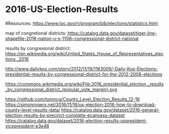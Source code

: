 # 2016-US-Election-Results

#Resources:
https://www.loc.gov/rr/program/bib/elections/statistics.html

map of congretional districts:
https://catalog.data.gov/dataset/tiger-line-shapefile-2016-nation-u-s-115th-congressional-district-national

results by congresional district:
https://en.wikipedia.org/wiki/United_States_House_of_Representatives_elections,_2016


http://www.dailykos.com/story/2012/11/19/1163009/-Daily-Kos-Elections-presidential-results-by-congressional-district-for-the-2012-2008-elections

https://commons.wikimedia.org/wiki/File:2016_presidential_election,_results_by_congressional_district_(popular_vote_margin).svg

https://github.com/tonmcg/County_Level_Election_Results_12-16
https://simonrogers.net/2016/11/16/us-election-2016-how-to-download-county-level-results-data/
https://catalog.data.gov/dataset/2016-general-election-results-by-precinct-complete-ecanvass-dataset
https://catalog.data.gov/dataset/2016-election-results-uspresident-vicepresident-e3e48
